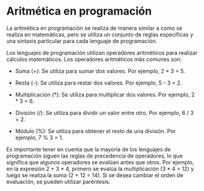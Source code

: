 # Aritmética en programación
La aritmética en programación se realiza de manera similar a como se realiza en matemáticas, pero se utiliza un conjunto de reglas específicas y una sintaxis particular para cada lenguaje de programación.

Los lenguajes de programación utilizan operadores aritméticos para realizar cálculos matemáticos. Los operadores aritméticos más comunes son:

-   Suma (+): Se utiliza para sumar dos valores. Por ejemplo, 2 + 3 = 5.
    
-   Resta (-): Se utiliza para restar dos valores. Por ejemplo, 5 - 3 = 2.
    
-   Multiplicación (*): Se utiliza para multiplicar dos valores. Por ejemplo, 2 * 3 = 6.
    
-   División (/): Se utiliza para dividir un valor entre otro. Por ejemplo, 6 / 3 = 2.
    
-   Módulo (%): Se utiliza para obtener el resto de una división. Por ejemplo, 7 % 3 = 1.
    

Es importante tener en cuenta que la mayoría de los lenguajes de programación siguen las reglas de precedencia de operadores, lo que significa que algunos operadores se evalúan antes que otros. Por ejemplo, en la expresión 2 + 3 * 4, primero se evalúa la multiplicación (3 * 4 = 12) y luego se realiza la suma (2 + 12 = 14). Si se desea cambiar el orden de evaluación, se pueden utilizar paréntesis.